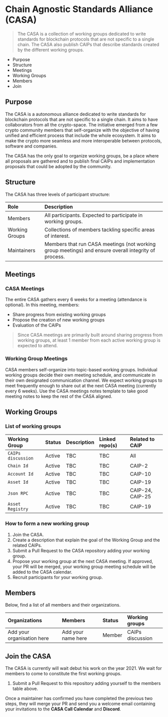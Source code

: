 # **Chain Agnostic Standards Alliance (CASA)**

> The CASA is a collection of working groups dedicated to write standards for blockchain protocols that are not specific to a single chain. The CASA also publish CAIPs that describe standards created by the different working groups.

- Purpose
- Structure
- Meetings
- Working Groups
- Members
- Join

## **Purpose**

The CASA is a autonomous alliance dedicated to write standards for blockchain protocols that are not specific to a single chain. It aims to have collaborators from all the crypto-space. The initiative emerged from a few crypto community members that self-organize with the objective of having unified and efficient process that include the whole ecosystem. It aims to make the crypto more seamless and more interoperable between protocols, software and companies.

The CASA has the only goal to organize working groups, be a place where all proposals are gathered and to publish final CAIPs and implementation proposals that could be adopted by the community. 

## **Structure**

The CASA has three levels of participant structure:

| Role                            | Description            |
| :-------------                  | :-----------              |
| Members            | All participants. Expected to participate in working groups. |
| Working Groups            | Collections of members tackling specific areas of interest.|
| Maintainers                    | Members that run CASA meetings (not working group meetings) and ensure overall integrity of process. |

## **Meetings**

### **CASA Meetings**

The entire CASA gathers every 6 weeks for a meeting (attendance is optional). In this meeting, members:

- Share progress from existing working groups
- Propose the creation of new working groups
- Evaluation of the CAIPs

> Since CASA meetings are primarily built around sharing progress from working groups, at least 1 member from each active working group is expected to attend.

### **Working Group Meetings**

CASA members self-organize into topic-based working groups. Individual working groups decide their own meeting schedule, and communicate in their own designated communication channel. We expect working groups to meet frequently enough to share out at the next CASA meeting (currently every 6 weeks). Use the CASA meetings notes template to take good meeting notes to keep the rest of the CASA aligned.

## **Working Groups**

### **List of working groups**

| Working Group                   | Status                    | Description | Linked repo(s) | Related to CAIP |
| :-------------                  | :-----------              | :---------- | :---------- | :---------- |
| `CAIPs discussion`            | Active                    | TBC | TBC |  All |
| `Chain Id`            | Active                    | TBC | TBC | CAIP-2 |
| `Account Id`            | Active                    | TBC | TBC |  CAIP-10 |
| `Asset Id`            | Active                    | TBC | TBC | CAIP-19 |
| `Json RPC`            | Active                    | TBC | TBC |  CAIP-24, CAIP-25 |
| `Asset Registry`                      | Active                    | TBC  | TBC | CAIP-19 |

### **How to form a new working group**

1. Join the CASA.
2. Create a description that explain the goal of the Working Group and the related CAIPs.
3. Submit a Pull Request to the CASA repository adding your working group.
4. Propose your working group at the next CASA meeting. If approved, your PR will be merged,  your working group meeting schedule will be added to the CASA calendar.
5. Recruit participants for your working group.

## **Members**

Below, find a list of all members and their organizations.

| Organizations                     | Members        | Status       | Working groups |
| :-------------                    | :-----------   | :-----------   | :-----------   |
| Add your organisation here      | Add your name here | Member | CAIPs discussion    |

## **Join the CASA**

The CASA is currently will wait debut his work on the year 2021. We wait for members to come to constitute the first working groups. 

1. Submit a Pull Request to this repository adding yourself to the members table above.

Once a maintainer has confirmed you have completed the previous two steps, they will merge your PR and send you a welcome email containing your invitations to the **CASA Call Calendar** and **Discord**.